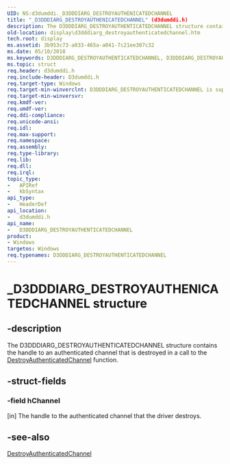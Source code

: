 ```yaml
---
UID: NS:d3dumddi._D3DDDIARG_DESTROYAUTHENICATEDCHANNEL
title: "_D3DDDIARG_DESTROYAUTHENICATEDCHANNEL" (d3dumddi.h)
description: The D3DDDIARG_DESTROYAUTHENTICATEDCHANNEL structure contains the handle to an authenticated channel that is destroyed in a call to the DestroyAuthenticatedChannel function.
old-location: display\d3dddiarg_destroyauthenticatedchannel.htm
tech.root: display
ms.assetid: 3b953c73-a033-465a-a041-7c21ee307c32
ms.date: 05/10/2018
ms.keywords: D3DDDIARG_DESTROYAUTHENTICATEDCHANNEL, D3DDDIARG_DESTROYAUTHENTICATEDCHANNEL structure [Display Devices], UMDisplayDriver_param_Structs_be6187b3-2d01-450e-90a7-d01a97aba764.xml, _D3DDDIARG_DESTROYAUTHENICATEDCHANNEL, d3dumddi/D3DDDIARG_DESTROYAUTHENTICATEDCHANNEL, display.d3dddiarg_destroyauthenticatedchannel
ms.topic: struct
req.header: d3dumddi.h
req.include-header: D3dumddi.h
req.target-type: Windows
req.target-min-winverclnt: D3DDDIARG_DESTROYAUTHENTICATEDCHANNEL is supported beginning with the Windows 7 operating system.
req.target-min-winversvr: 
req.kmdf-ver: 
req.umdf-ver: 
req.ddi-compliance: 
req.unicode-ansi: 
req.idl: 
req.max-support: 
req.namespace: 
req.assembly: 
req.type-library: 
req.lib: 
req.dll: 
req.irql: 
topic_type:
-	APIRef
-	kbSyntax
api_type:
-	HeaderDef
api_location:
-	d3dumddi.h
api_name:
-	D3DDDIARG_DESTROYAUTHENTICATEDCHANNEL
product:
- Windows
targetos: Windows
req.typenames: D3DDDIARG_DESTROYAUTHENTICATEDCHANNEL
---
```


# _D3DDDIARG_DESTROYAUTHENICATEDCHANNEL structure


## -description


The D3DDDIARG_DESTROYAUTHENTICATEDCHANNEL structure contains the handle to an authenticated channel that is destroyed in a call to the <a href="https://msdn.microsoft.com/library/windows/hardware/hh451630">DestroyAuthenticatedChannel</a> function. 


## -struct-fields




### -field hChannel

[in] The handle to the authenticated channel that the driver destroys.


## -see-also




<a href="https://msdn.microsoft.com/library/windows/hardware/hh451630">DestroyAuthenticatedChannel</a>
 

 

